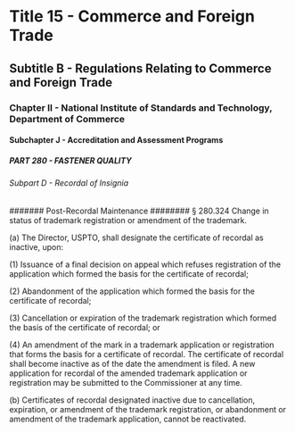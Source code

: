 
# Title 15 - Commerce and Foreign Trade
## Subtitle B - Regulations Relating to Commerce and Foreign Trade
### Chapter II - National Institute of Standards and Technology, Department of Commerce
#### Subchapter J - Accreditation and Assessment Programs
##### PART 280 - FASTENER QUALITY
###### Subpart D - Recordal of Insignia
####### Post-Recordal Maintenance
######## § 280.324 Change in status of trademark registration or amendment of the trademark.

(a) The Director, USPTO, shall designate the certificate of recordal as inactive, upon:

(1) Issuance of a final decision on appeal which refuses registration of the application which formed the basis for the certificate of recordal;

(2) Abandonment of the application which formed the basis for the certificate of recordal;

(3) Cancellation or expiration of the trademark registration which formed the basis of the certificate of recordal; or

(4) An amendment of the mark in a trademark application or registration that forms the basis for a certificate of recordal. The certificate of recordal shall become inactive as of the date the amendment is filed. A new application for recordal of the amended trademark application or registration may be submitted to the Commissioner at any time.

(b) Certificates of recordal designated inactive due to cancellation, expiration, or amendment of the trademark registration, or abandonment or amendment of the trademark application, cannot be reactivated.
